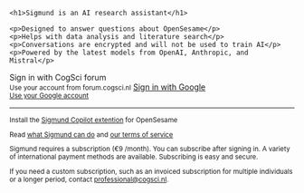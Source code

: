 <div class="login-text">

    <h1>Sigmund is an AI research assistant</h1>

    <p>Designed to answer questions about OpenSesame</p>
    <p>Helps with data analysis and literature search</p>
    <p>Conversations are encrypted and will not be used to train AI</p>
    <p>Powered by the latest models from OpenAI, Anthropic, and Mistral</p>    

</div>

<a id="sign-in-button" class="link-button" onclick="signin()">
    <i class="fas fa-sign-in-alt"></i> Sign in with CogSci forum<br>
    <small>Use your account from forum.cogsci.nl</small>
</a>

<a id="sign-in-button" class="link-button" href="/google_login">
    <i class="fab fa-google"></i> Sign in with Google<br>
    <small>Use your Google account</small>
</a>

<hr>

<small>

Install the [Sigmund Copilot extention](https://osdoc.cogsci.nl/4.0/manual/sigmund/) for OpenSesame

Read [what Sigmund can do](/about) and [our terms of service](/terms)

Sigmund requires a subscription (€9 /month). You can subscribe after signing in. A variety of international payment methods are available. Subscribing is easy and secure.

If you need a custom subscription, such as an invoiced subscription for multiple individuals or a longer period, contact [professional@cogsci.nl](mailto:professional@cogsci.nl).

</small>
